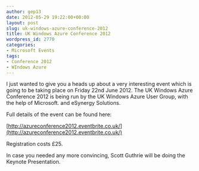 ```yaml
---
author: gep13
date: 2012-05-29 19:22:00+00:00
layout: post
slug: uk-windows-azure-conference-2012
title: UK Windows Azure Conference 2012
wordpress_id: 2770
categories:
- Microsoft Events
tags:
- Conference 2012
- WIndows Azure
---
```


I just wanted to give you a heads up about a very interesting event which is going to be taking place on Friday 22nd June 2012. The UK Windows Azure Conference 2012 is being run by the UK Windows Azure User Group, with the help of Microsoft. and eSynergy Solutions.




Full details of the event can be found here:




[http://azureconference2012.eventbrite.co.uk/](http://azureconference2012.eventbrite.co.uk/)




Registration costs £25.




In case you needed any more convincing, Scott Guthrie will be doing the Keynote Presentation.
